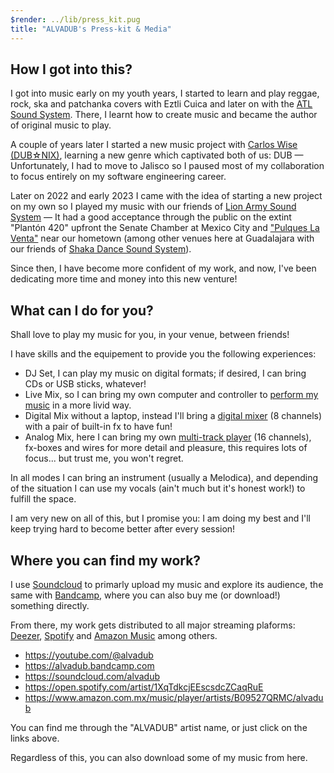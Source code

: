 ```yaml
---
$render: ../lib/press_kit.pug
title: "ALVADUB's Press-kit & Media"
---
```


## How I got into this?

I got into music early on my youth years, I started to learn and play reggae, rock, ska and patchanka covers with Eztli Cuica
and later on with the [ATL Sound System][atl]. There, I learnt how to create music and became the author of original music to play.

A couple of years later I started a new music project with [Carlos Wise (DUB&star;NIX)][nix], learning a new genre which captivated both of us: DUB
&mdash; Unfortunately, I had to move to Jalisco so I paused most of my collaboration to focus entirely on my software engineering career.

Later on 2022 and early 2023 I came with the idea of starting a new project on my own so I played my music with our friends of [Lion Army Sound System][lass]
&mdash; It had a good acceptance through the public on the extint "Plantón 420" upfront the Senate Chamber at Mexico City and ["Pulques La Venta"][plav] near our hometown
(among other venues here at Guadalajara with our friends of [Shaka Dance Sound System][sdss]).

Since then, I have become more confident of my work, and now, I've been dedicating more time and money into this new venture!

<div class="break"></div>

## What can I do for you?

Shall love to play my music for you, in your venue, between friends!

I have skills and the equipement to provide you the following experiences:

- DJ Set, I can play my music on digital formats; if desired, I can bring CDs or USB sticks, whatever!
- Live Mix, so I can bring my own computer and controller to [perform my music][bw] in a more livid way.
- Digital Mix without a laptop, instead I'll bring a [digital mixer][r16] (8 channels) with a pair of built-in fx to have fun!
- Analog Mix, here I can bring my own [multi-track player][pl16] (16 channels), fx-boxes and wires for more detail and pleasure, this requires lots of focus... but trust me, you won't regret.

In all modes I can bring an instrument (usually a Melodica), and depending of the situation I can use my vocals (ain't much but it's honest work!) to fulfill the space.

I am very new on all of this, but I promise you: I am doing my best and I'll keep trying hard to become better after every session!

## Where you can find my work?

I use [Soundcloud][sc] to primarly upload my music and explore its audience, the same with [Bandcamp][bc], where you can also buy me (or download!) something directly.

From there, my work gets distributed to all major streaming plaforms: [Deezer][de], [Spotify][sp] and [Amazon Music][am] among others.

<div class="onprint">
<ul>
<li><a href="https://youtube.com/@alvadub">https://youtube.com/@alvadub</a></li>
<li><a href="https://alvadub.bandcamp.com/">https://alvadub.bandcamp.com</a></li>
<li><a href="https://soundcloud.com/alvadub">https://soundcloud.com/alvadub</a></li>
<li><a href="https://open.spotify.com/artist/1XqTdkcjEEscsdcZCaqRuE">https://open.spotify.com/artist/1XqTdkcjEEscsdcZCaqRuE</a></li>
<li><a href="https://www.amazon.com.mx/music/player/artists/B09527QRMC/alvadub">https://www.amazon.com.mx/music/player/artists/B09527QRMC/alvadub</a></li>
</ul>
</div>

You can find me through the "ALVADUB" artist name, or just click on the links above.

<p class="noprint">Regardless of this, you can also download some of my music from here.</p>

[atl]: https://www.youtube.com/watch?v=wmUvAeYu0SE
[nix]: https://www.youtube.com/@dubnix
[bw]: https://www.bitwig.com/
[sc]: https://soundcloud.com/alvadub
[bc]: https://alvadub.bandcamp.com/
[de]: https://www.deezer.com/es/artist/133116282
[sp]: https://open.spotify.com/artist/1XqTdkcjEEscsdcZCaqRuE
[am]: https://www.amazon.com.mx/music/player/artists/B09527QRMC/alvadub
[lass]: https://www.facebook.com/profile.php?id=100076157704803
[sdss]: https://www.facebook.com/shakadancesoundsystem
[plav]: https://www.facebook.com/pages/Pulques%20La%20Venta/2117464271650371/
[r16]: https://zoomcorp.com/en/us/digital-mixer-multi-track-recorders/multi-track-recorders/r16/
[pl16]: https://cymaticaudio.com/product/lp-16-live-player-16-track-backing-track-system/
